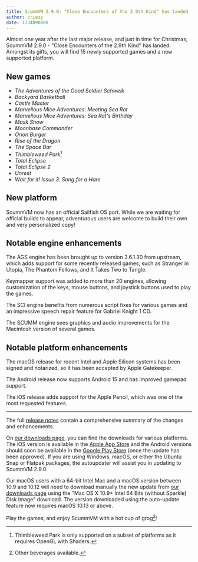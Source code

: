 ```yaml
---
title: ScummVM 2.9.0: "Close Encounters of the 2.9th Kind" has landed
author: criezy
date: 1734890400
---
```


Almost one year after the last major release, and just in time for Christmas, ScummVM 2.9.0 - "Close Encounters of the 2.9th Kind" has landed. Amongst its gifts, you will find 15 newly supported games and a new supported platform.

## New games
* _The Adventures of the Good Soldier Schweik_
* _Backyard Basketball_
* _Castle Master_
* _Marvellous Mice Adventures: Meeting Sea Rat_
* _Marvellous Mice Adventures: Sea Rat's Birthday_
* _Mask Show_
* _Moonbase Commander_
* _Orion Burger_
* _Rise of the Dragon_
* _The Space Bar_
* _Thimbleweed Park_[^1]
* _Total Eclipse_
* _Total Eclipse 2_
* _Unrest_
* _Wait for it! Issue 3. Song for a Hare_

## New platform
ScummVM now has an official Sailfish OS port. While we are waiting for official builds to appear, adventurous users are welcome to build their own and very personalized copy!

## Notable engine enhancements
The AGS engine has been brought up to version 3.6.1.30 from upstream, which adds support for some recently released games, such as Stranger in Utopia, The Phantom Fellows, and It Takes Two to Tangle.

Keymapper support was added to more than 20 engines, allowing customization of the keys, mouse buttons, and joystick buttons used to play the games.

The SCI engine benefits from numerous script fixes for various games and an impressive speech repair feature for Gabriel Knight 1 CD.

The SCUMM engine sees graphics and audio improvements for the Macintosh version of several games.

## Notable platform enhancements
The macOS release for recent Intel and Apple Silicon systems has been signed and notarized, so it has been accepted by Apple Gatekeeper.

The Android release now supports Android 15 and has improved gamepad support.

The iOS release adds support for the Apple Pencil, which was one of the most requested features.

----

The full [release notes](https://downloads.scummvm.org/frs/scummvm/2.9.0/ReleaseNotes.html) contain a comprehensive summary of the changes and enhancements.

On [our downloads page](https://www.scummvm.org/downloads/), you can find the downloads for various platforms. The iOS version is available in the [Apple App Store](https://apps.apple.com/us/app/scummvm/id6446184412) and the Android versions should soon be available in the [Google Play Store](https://play.google.com/store/apps/details?id=org.scummvm.scummvm) (once the update has been approved). If you are using Windows, macOS, or either the Ubuntu Snap or Flatpak packages, the autoupdater will assist you in updating to ScummVM 2.9.0.

Our macOS users with a 64-bit Intel Mac and a macOS version between 10.9 and 10.12 will need to download manually the new update from [our downloads page](https://www.scummvm.org/downloads/) using the "Mac OS X 10.9+ Intel 64 Bits (without Sparkle) Disk Image" download. The version downloaded using the auto-update feature now requires macOS 10.13 or above.

Play the games, and enjoy ScummVM with a hot cup of grog[^2]!

[^1]: Thimbleweed Park is only supported on a subset of platforms as it requires OpenGL with Shaders.
[^2]: Other beverages available.
